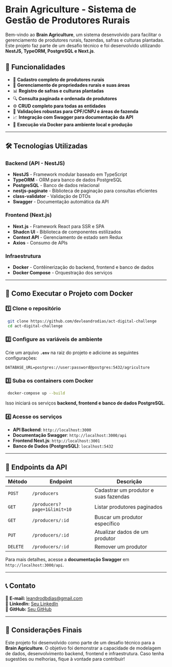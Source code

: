 # Brain Agriculture - Sistema de Gestão de Produtores Rurais

Bem-vindo ao **Brain Agriculture**, um sistema desenvolvido para facilitar o gerenciamento de produtores rurais, fazendas, safras e culturas plantadas. Este projeto faz parte de um desafio técnico e foi desenvolvido utilizando **NestJS, TypeORM, PostgreSQL e Next.js**.

## 📌 Funcionalidades

- 📄 **Cadastro completo de produtores rurais**
- 🌾 **Gerenciamento de propriedades rurais e suas áreas**
- 📊 **Registro de safras e culturas plantadas**
- 🔍 **Consulta paginada e ordenada de produtores**
- ⚙️ **CRUD completo para todas as entidades**
- 🔐 **Validações robustas para CPF/CNPJ e áreas de fazenda**
- 📈 **Integração com Swagger para documentação da API**
- 🚀 **Execução via Docker para ambiente local e produção**

---

## 🛠 Tecnologias Utilizadas

### **Backend (API - NestJS)**

- **NestJS** - Framework modular baseado em TypeScript
- **TypeORM** - ORM para banco de dados PostgreSQL
- **PostgreSQL** - Banco de dados relacional
- **nestjs-paginate** - Biblioteca de paginação para consultas eficientes
- **class-validator** - Validação de DTOs
- **Swagger** - Documentação automática da API

### **Frontend (Next.js)**

- **Next.js** - Framework React para SSR e SPA
- **Shadcn UI** - Biblioteca de componentes estilizados
- **Context API** - Gerenciamento de estado sem Redux
- **Axios** - Consumo de APIs

### **Infraestrutura**

- **Docker** - Contêinerização do backend, frontend e banco de dados
- **Docker Compose** - Orquestração dos serviços

---

## 🚀 Como Executar o Projeto com Docker

### 1️⃣ **Clone o repositório**

```sh
 git clone https://github.com/devleandrodias/act-digital-challenge
 cd act-digital-challenge
```

### 2️⃣ **Configure as variáveis de ambiente**

Crie um arquivo **`.env`** na raiz do projeto e adicione as seguintes configurações:

```env
DATABASE_URL=postgres://user:password@postgres:5432/agriculture
```

### 3️⃣ **Suba os containers com Docker**

```sh
 docker-compose up --build
```

Isso iniciará os serviços **backend, frontend e banco de dados PostgreSQL**.

### 4️⃣ **Acesse os serviços**

- **API Backend**: `http://localhost:3000`
- **Documentação Swagger**: `http://localhost:3000/api`
- **Frontend Next.js**: `http://localhost:3001`
- **Banco de Dados (PostgreSQL)**: `localhost:5432`

---

## 📄 Endpoints da API

| Método   | Endpoint                     | Descrição                             |
| -------- | ---------------------------- | ------------------------------------- |
| `POST`   | `/producers`                 | Cadastrar um produtor e suas fazendas |
| `GET`    | `/producers?page=1&limit=10` | Listar produtores paginados           |
| `GET`    | `/producers/:id`             | Buscar um produtor específico         |
| `PUT`    | `/producers/:id`             | Atualizar dados de um produtor        |
| `DELETE` | `/producers/:id`             | Remover um produtor                   |

Para mais detalhes, acesse a **documentação Swagger** em `http://localhost:3000/api`.

---

## 📞 Contato

📧 **E-mail:** leandrodbdias@gmail.com  
🔗 **LinkedIn:** [Seu LinkedIn](https://www.linkedin.com/in/leandrodbdias/)  
📂 **GitHub:** [Seu GitHub](https://github.com/devleandrodias)

---

## 📌 Considerações Finais

Este projeto foi desenvolvido como parte de um desafio técnico para a **Brain Agriculture**. O objetivo foi demonstrar a capacidade de modelagem de dados, desenvolvimento backend, frontend e infraestrutura. Caso tenha sugestões ou melhorias, fique à vontade para contribuir!
